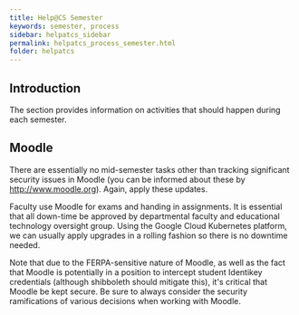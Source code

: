 ```yaml
---
title: Help@CS Semester
keywords: semester, process
sidebar: helpatcs_sidebar
permalink: helpatcs_process_semester.html
folder: helpatcs
---
```


## Introduction

The section provides information on activities that should happen during each semester.


## Moodle

There are essentially no mid-semester tasks other than tracking significant security issues in Moodle (you can be informed about
these by http://www.moodle.org). Again, apply these updates.

Faculty use Moodle for exams and handing in assignments. It is essential that all down-time be approved by departmental faculty
and educational technology oversight group. Using the Google Cloud Kubernetes platform, we can usually apply upgrades in a rolling fashion so there is no downtime needed.

Note that due to the FERPA-sensitive nature of Moodle, as well as the fact that Moodle is potentially in a position to intercept student Identikey credentials (although shibboleth should mitigate this), it's critical that Moodle be kept secure. Be sure to always consider the security ramifications of various decisions when working with Moodle.
